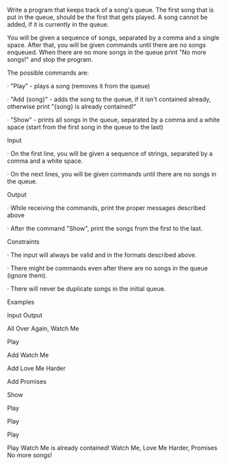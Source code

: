 Write a program that keeps track of a song's queue. The first song that is put in the queue, should be the first that gets played. A song cannot be added, if it is currently in the queue.

You will be given a sequence of songs, separated by a comma and a single space. After that, you will be given commands until there are no songs enqueued. When there are no more songs in the queue print "No more songs!" and stop the program.

The possible commands are:

· "Play" - plays a song (removes it from the queue)

· "Add {song}" - adds the song to the queue, if it isn't contained already, otherwise print "{song} is already contained!"

· "Show" - prints all songs in the queue, separated by a comma and a white space (start from the first song in the queue to the last)

Input

· On the first line, you will be given a sequence of strings, separated by a comma and a white space.

· On the next lines, you will be given commands until there are no songs in the queue.

Output

· While receiving the commands, print the proper messages described above

· After the command "Show", print the songs from the first to the last.

Constraints

· The input will always be valid and in the formats described above.

· There might be commands even after there are no songs in the queue (ignore them).

· There will never be duplicate songs in the initial queue.

Examples

Input Output

All Over Again, Watch Me

Play

Add Watch Me

Add Love Me Harder

Add Promises

Show

Play

Play

Play

Play Watch Me is already contained! Watch Me, Love Me Harder, Promises No more songs!
